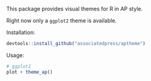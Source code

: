 This package provides visual themes for R in AP style.

Right now only a `ggplot2` theme is available.

Installation:

``` r
devtools::install_github("associatedpress/aptheme")
```

Usage:

``` r
# ggplot2
plot + theme_ap()
```
